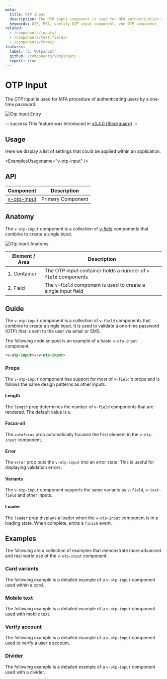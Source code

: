 ```yaml
---
meta:
  title: OTP Input
  description: The OTP input component is used for MFA authentication via input field.
  keywords: OTP, MFA, vuetify OTP input component, vue OTP component
related:
  - /components/inputs/
  - /components/text-fields/
  - /components/forms/
features:
  label: 'C: VOtpInput'
  github: /components/VOtpInput/
  report: true
---
```


# OTP Input

The OTP input is used for MFA procedure of authenticating users by a one-time password.

![Otp input Entry](https://cdn.vuetifyjs.com/docs/images/components/v-otp-input/v-otp-input-entry.png)

<PageFeatures />

::: success
This feature was introduced in [v3.4.0 (Blackguard)](/introduction/roadmap/#v3-4-blackguard)
:::

## Usage

Here we display a list of settings that could be applied within an application.

<ExamplesUsagename="v-otp-input" />

<PromotedEntry />

## API

| Component | Description |
| - | - |
| [v-otp-input](/api/v-otp-input/) | Primary Component |

<ApiInline hide-links />

## Anatomy

The `v-otp-input` component is a collection of [v-field](/api/v-field/) components that combine to create a single input.

![Otp input Anatomy](https://cdn.vuetifyjs.com/docs/images/components/v-otp-input/v-otp-input-anatomy.png "OTP input Anatomy")

| Element / Area | Description |
| - | - |
| 1. Container | The OTP input container holds a number of `v-field` components  |
| 2. Field | The `v-field` component is used to create a single input field |

## Guide

The `v-otp-input` component is a collection of `v-field` components that combine to create a single input. It is used to validate a one-time password (OTP) that is sent to the user via email or SMS.

The following code snippet is an example of a basic `v-otp-input` component.

```html
<v-otp-input></v-otp-input>
```

### Props

The `v-otp-input` component has support for most of `v-field`'s props and is follows the same design patterns as other inputs.

#### Length

The `length` prop determines the number of `v-field` components that are rendered. The default value is `6`.

<ExamplesExample file="v-otp-input/prop-length" />

#### Focus-all

The `autofocus` prop automatically focuses the first element in the `v-otp-input` component.

<ExamplesExample file="v-otp-input/prop-focus-all" />

#### Error

The `error` prop puts the `v-otp-input` into an error state. This is useful for displaying validation errors.

<ExamplesExample file="v-otp-input/prop-error" />

#### Variants

The `v-otp-input` component supports the same variants as `v-field`, `v-text-field` and other inputs.

<ExamplesExample file="v-otp-input/prop-variant" />

#### Loader

The `loader` prop displays a loader when the `v-otp-input` component is in a loading state. When complete, emits a `finish` event.

<ExamplesExample file="v-otp-input/prop-loader" />

## Examples

The following are a collection of examples that demonstrate more advanced and real world use of the `v-otp-input` component.

### Card variants

The following example is a detailed example of a `v-otp-input` component used within a card.

<ExamplesExample file="v-otp-input/misc-card" />

### Mobile text

The following example is a detailed example of a `v-otp-input` component used with mobile text.

<ExamplesExample file="v-otp-input/misc-mobile" />

### Verify account

The following example is a detailed example of a `v-otp-input` component used to verify a user's account.

<ExamplesExample file="v-otp-input/misc-verify" />

### Divider

The following example is a detailed example of a `v-otp-input` component used with a divider.

<ExamplesExample file="v-otp-input/misc-divider" />
